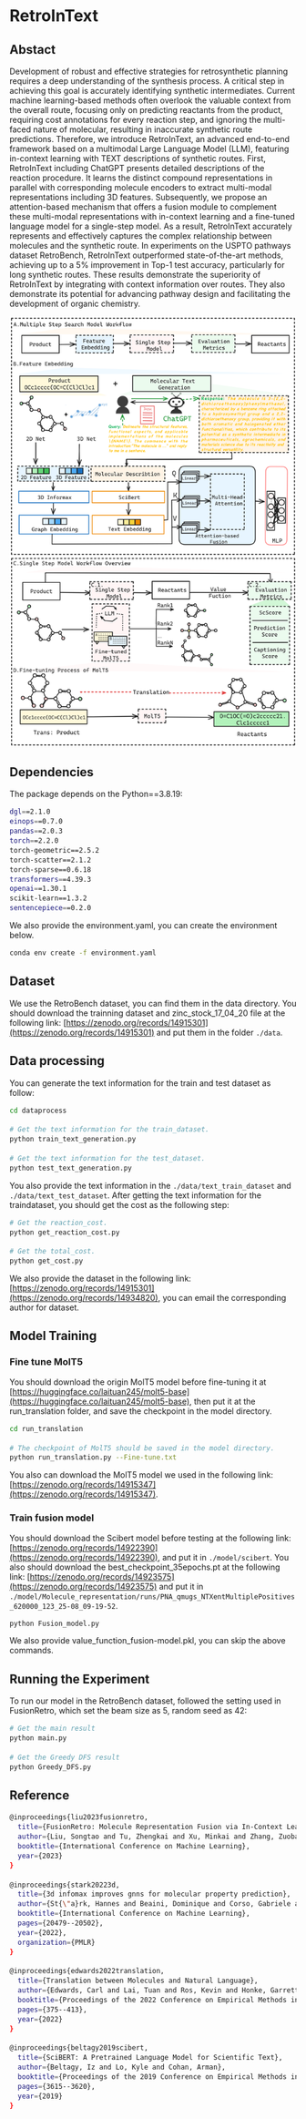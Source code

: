# RetroInText

## Abstact
Development of robust and effective strategies for retrosynthetic planning requires a deep understanding of the synthesis process. A critical step in achieving this goal is accurately identifying synthetic intermediates. Current machine learning-based methods often overlook the valuable context from the overall route, focusing only on predicting reactants from the product, requiring cost annotations for every reaction step, and ignoring the multi-faced nature of molecular, resulting in inaccurate synthetic route predictions. Therefore, we introduce RetroInText, an advanced end-to-end framework based on a multimodal Large Language Model (LLM), featuring in-context learning with TEXT descriptions of synthetic routes. First, RetroInText including ChatGPT presents detailed descriptions of the reaction procedure. It learns the distinct compound representations in parallel with corresponding molecule encoders to extract multi-modal representations including 3D features. Subsequently, we propose an attention-based mechanism that offers a fusion module to complement these multi-modal representations with in-context learning and a fine-tuned language model for a single-step model. As a result, RetroInText accurately represents and effectively captures the complex relationship between molecules and the synthetic route. In experiments on the USPTO pathways dataset RetroBench, RetroInText outperformed state-of-the-art methods, achieving up to a 5% improvement in Top-1 test accuracy, particularly for long synthetic routes. These results demonstrate the superiority of RetroInText by integrating with context information over routes. They also demonstrate its potential for advancing pathway design and facilitating the development of organic chemistry.

![image](./img/framework.png)

## Dependencies
The package depends on the Python==3.8.19:
```bash
dgl==2.1.0
einops==0.7.0
pandas==2.0.3
torch==2.2.0
torch-geometric==2.5.2
torch-scatter==2.1.2
torch-sparse==0.6.18
transformers==4.39.3
openai==1.30.1
scikit-learn==1.3.2
sentencepiece==0.2.0
```

We also provide the environment.yaml, you can create the environment below.
```bash
conda env create -f environment.yaml
```

## Dataset
We use the RetroBench dataset, you can find them in the data directory. You should download the trainning dataset and zinc_stock_17_04_20 file at the following link: [https://zenodo.org/records/14915301](https://zenodo.org/records/14915301) and put them in the folder ```./data```.

## Data processing
You can generate the text information for the train and test dataset as follow:
```bash
cd dataprocess

# Get the text information for the train_dataset.
python train_text_generation.py

# Get the text information for the test_dataset.
python test_text_generation.py
```
You also provide the text information in the ```./data/text_train_dataset``` and ```./data/text_test_dataset```. After getting the text information for the traindataset, you should get the cost as the following step:
```bash
# Get the reaction_cost.
python get_reaction_cost.py

# Get the total_cost.
python get_cost.py
```
We also provide the dataset in the following link: [https://zenodo.org/records/14915301](https://zenodo.org/records/14934820), you can email the corresponding author for dataset.

## Model Training
### Fine tune MolT5 
You should download the origin MolT5 model before fine-tuning it at [https://huggingface.co/laituan245/molt5-base](https://huggingface.co/laituan245/molt5-base), then put it at the run_translation folder, and save the checkpoint in the model directory.

```bash
cd run_translation

# The checkpoint of MolT5 should be saved in the model directory.
python run_translation.py --Fine-tune.txt
```
You also can download the MolT5 model we used in the following link: [https://zenodo.org/records/14915347](https://zenodo.org/records/14915347).

### Train fusion model 
You should download the Scibert model before testing at the following link: [https://zenodo.org/records/14922390](https://zenodo.org/records/14922390), and put it in  ```./model/scibert```. You also should download the best_checkpoint_35epochs.pt at the following link: [https://zenodo.org/records/14923575](https://zenodo.org/records/14923575) and put it in ```./model/Molecule_representation/runs/PNA_qmugs_NTXentMultiplePositives_620000_123_25-08_09-19-52```.

```bash
python Fusion_model.py
```
We also provide value_function_fusion-model.pkl, you can skip the above commands.

## Running the Experiment
To run our model in the RetroBench dataset, followed the setting used in FusionRetro, which set the beam size as 5, random seed as 42:
```bash
# Get the main result
python main.py

# Get the Greedy DFS result
python Greedy_DFS.py
```

## Reference    
```bash
@inproceedings{liu2023fusionretro,
  title={FusionRetro: Molecule Representation Fusion via In-Context Learning for Retrosynthetic Planning},
  author={Liu, Songtao and Tu, Zhengkai and Xu, Minkai and Zhang, Zuobai and Lin, Lu and Ying, Rex and Tang, Jian and Zhao, Peilin and Wu, Dinghao},
  booktitle={International Conference on Machine Learning},
  year={2023}
}

@inproceedings{stark20223d,
  title={3d infomax improves gnns for molecular property prediction},
  author={St{\"a}rk, Hannes and Beaini, Dominique and Corso, Gabriele and Tossou, Prudencio and Dallago, Christian and G{\"u}nnemann, Stephan and Li{\`o}, Pietro},
  booktitle={International Conference on Machine Learning},
  pages={20479--20502},
  year={2022},
  organization={PMLR}
}

@inproceedings{edwards2022translation,
  title={Translation between Molecules and Natural Language},
  author={Edwards, Carl and Lai, Tuan and Ros, Kevin and Honke, Garrett and Cho, Kyunghyun and Ji, Heng},
  booktitle={Proceedings of the 2022 Conference on Empirical Methods in Natural Language Processing},
  pages={375--413},
  year={2022}
}

@inproceedings{beltagy2019scibert,
  title={SciBERT: A Pretrained Language Model for Scientific Text},
  author={Beltagy, Iz and Lo, Kyle and Cohan, Arman},
  booktitle={Proceedings of the 2019 Conference on Empirical Methods in Natural Language Processing and the 9th International Joint Conference on Natural Language Processing (EMNLP-IJCNLP)},
  pages={3615--3620},
  year={2019}
}
```
